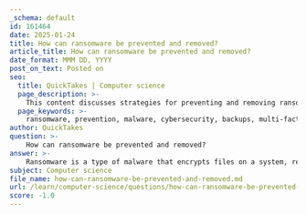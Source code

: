 ```yaml
---
_schema: default
id: 161464
date: 2025-01-24
title: How can ransomware be prevented and removed?
article_title: How can ransomware be prevented and removed?
date_format: MMM DD, YYYY
post_on_text: Posted on
seo:
  title: QuickTakes | Computer science
  page_description: >-
    This content discusses strategies for preventing and removing ransomware, covering topics like network security, user education, backup practices, and specific removal steps.
  page_keywords: >-
    ransomware, prevention, malware, cybersecurity, backups, multi-factor authentication, user education, isolation, decryption tools, antivirus, network segmentation, firewalls, software updates
author: QuickTakes
question: >-
    How can ransomware be prevented and removed?
answer: >-
    Ransomware is a type of malware that encrypts files on a system, rendering them inaccessible until a ransom is paid for the decryption key. To effectively prevent and remove ransomware, organizations and individuals can adopt several strategies:\n\n### Prevention Strategies\n\n1. **Implement Strong Firewalls**: Establishing robust firewall configurations is essential for monitoring and controlling incoming and outgoing network traffic. Regularly evaluating firewall policies helps ensure they align with current security needs.\n\n2. **Multi-Factor Authentication (MFA)**: Enforcing MFA for all externally accessible login portals and sensitive internal applications adds an extra layer of security, making it more difficult for unauthorized users to gain access.\n\n3. **Network Segmentation**: Dividing the network into segments can limit the impact of potential breaches and minimize unauthorized access. This approach helps contain threats and protects sensitive data.\n\n4. **Regular Backups**: Maintaining regular backups of critical data ensures that organizations can recover quickly from data loss incidents, including ransomware attacks. It is crucial to store backups in a secure location, preferably offline, to prevent them from being targeted by ransomware.\n\n5. **Avoid Ransom Fees**: By having reliable data backups, organizations can avoid paying ransom fees. Attackers cannot hold your data hostage if you can restore from backups. However, it is important to ensure that these backups are not accessible from the network to prevent them from being encrypted by ransomware.\n\n6. **User Education and Awareness**: Training employees to recognize phishing attempts and other social engineering tactics can significantly reduce the risk of ransomware infections. Regularly updating staff on the latest threats and safe practices is essential.\n\n7. **Keep Software Updated**: Regularly updating operating systems, applications, and antivirus software helps close security vulnerabilities that ransomware can exploit.\n\n8. **Use Anti-Virus and Anti-Malware Solutions**: Employing reputable anti-virus and anti-malware software can help detect and block ransomware before it can execute.\n\n### Removal Strategies\n\n1. **Isolate Infected Systems**: If a ransomware infection is detected, immediately isolate the affected systems from the network to prevent the spread of the malware.\n\n2. **Identify the Ransomware Variant**: Use ransomware identification tools to determine the specific variant of ransomware. This information can help in finding decryption tools or methods.\n\n3. **Restore from Backups**: If backups are available and unaffected, restore the encrypted files from these backups. Ensure that the system is clean before restoring to avoid reinfection.\n\n4. **Use Decryption Tools**: Some ransomware variants have publicly available decryption tools. Research whether a decryption tool exists for the specific ransomware variant affecting your system.\n\n5. **Consult Cybersecurity Experts**: If the situation is severe, consider consulting with cybersecurity professionals who specialize in ransomware recovery.\n\n6. **Report the Incident**: Report the ransomware attack to law enforcement and relevant authorities. This can help in tracking down the perpetrators and preventing future attacks.\n\nBy implementing these prevention and removal strategies, organizations and individuals can significantly reduce the risk of ransomware attacks and mitigate their impact if they occur.
subject: Computer science
file_name: how-can-ransomware-be-prevented-and-removed.md
url: /learn/computer-science/questions/how-can-ransomware-be-prevented-and-removed
score: -1.0
---
```


&nbsp;